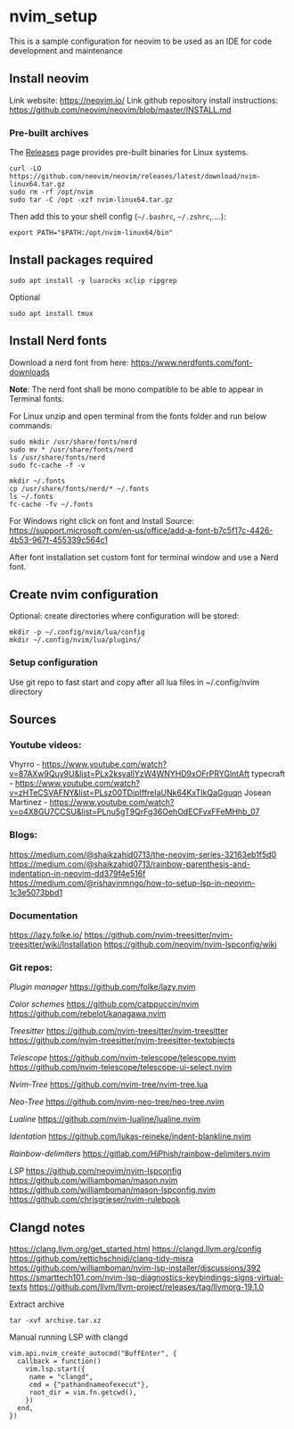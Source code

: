 # nvim_setup
This is a sample configuration for neovim to be used as an IDE for code development and maintenance

## Install neovim
Link website: https://neovim.io/
Link github repository install instructions: https://github.com/neovim/neovim/blob/master/INSTALL.md

### Pre-built archives
The [Releases](https://github.com/neovim/neovim/releases) page provides pre-built binaries for Linux systems.

```shell
curl -LO https://github.com/neovim/neovim/releases/latest/download/nvim-linux64.tar.gz
sudo rm -rf /opt/nvim
sudo tar -C /opt -xzf nvim-linux64.tar.gz
```

Then add this to your shell config (`~/.bashrc`, `~/.zshrc`, ...):

```
export PATH="$PATH:/opt/nvim-linux64/bin"
```

## Install packages required
```shell
sudo apt install -y luarocks xclip ripgrep
```
Optional
```shell
sudo apt install tmux
```
## Install Nerd fonts
Download a nerd font from here:
https://www.nerdfonts.com/font-downloads

**Note**: The nerd font shall be mono compatible to be able to appear in Terminal fonts.

For Linux unzip and open terminal from the fonts folder and run below commands:
```shell
sudo mkdir /usr/share/fonts/nerd
sudo mv * /usr/share/fonts/nerd
ls /usr/share/fonts/nerd
sudo fc-cache -f -v

mkdir ~/.fonts
cp /usr/share/fonts/nerd/* ~/.fonts
ls ~/.fonts
fc-cache -fv ~/.fonts
```

For Windows right click on font and Install
Source: https://support.microsoft.com/en-us/office/add-a-font-b7c5f17c-4426-4b53-967f-455339c564c1

After font installation set custom font for terminal window and use a Nerd font.
## Create nvim configuration
Optional: create directories where configuration will be stored:
```shell
mkdir -p ~/.config/nvim/lua/config
mkdir ~/.config/nvim/lua/plugins/
```
### Setup configuration
Use git repo to fast start and copy after all lua files in ~/.config/nvim directory

## Sources
### Youtube videos:
Vhyrro - https://www.youtube.com/watch?v=87AXw9Quy9U&list=PLx2ksyallYzW4WNYHD9xOFrPRYGlntAft
typecraft - https://www.youtube.com/watch?v=zHTeCSVAFNY&list=PLsz00TDipIffreIaUNk64KxTIkQaGguqn
Josean Martinez - https://www.youtube.com/watch?v=o4X8GU7CCSU&list=PLnu5gT9QrFg36OehOdECFvxFFeMHhb_07

### Blogs:
https://medium.com/@shaikzahid0713/the-neovim-series-32163eb1f5d0
https://medium.com/@shaikzahid0713/rainbow-parenthesis-and-indentation-in-neovim-dd379f4e516f
https://medium.com/@rishavinmngo/how-to-setup-lsp-in-neovim-1c3e5073bbd1

### Documentation
https://lazy.folke.io/
https://github.com/nvim-treesitter/nvim-treesitter/wiki/Installation
https://github.com/neovim/nvim-lspconfig/wiki
### Git repos:
*Plugin manager*
https://github.com/folke/lazy.nvim

*Color schemes*
https://github.com/catppuccin/nvim
https://github.com/rebelot/kanagawa.nvim

*Treesitter*
https://github.com/nvim-treesitter/nvim-treesitter
https://github.com/nvim-treesitter/nvim-treesitter-textobjects

*Telescope*
https://github.com/nvim-telescope/telescope.nvim
https://github.com/nvim-telescope/telescope-ui-select.nvim

*Nvim-Tree*
https://github.com/nvim-tree/nvim-tree.lua

*Neo-Tree*
https://github.com/nvim-neo-tree/neo-tree.nvim

*Lualine*
https://github.com/nvim-lualine/lualine.nvim

*Identation*
https://github.com/lukas-reineke/indent-blankline.nvim

*Rainbow-delimiters*
https://gitlab.com/HiPhish/rainbow-delimiters.nvim

*LSP*
https://github.com/neovim/nvim-lspconfig
https://github.com/williamboman/mason.nvim
https://github.com/williamboman/mason-lspconfig.nvim
https://github.com/chrisgrieser/nvim-rulebook

## Clangd notes
https://clang.llvm.org/get_started.html
https://clangd.llvm.org/config
https://github.com/rettichschnidi/clang-tidy-misra
https://github.com/williamboman/nvim-lsp-installer/discussions/392
https://smarttech101.com/nvim-lsp-diagnostics-keybindings-signs-virtual-texts
https://github.com/llvm/llvm-project/releases/tag/llvmorg-19.1.0

Extract archive
```shell
tar -xvf archive.tar.xz
```

Manual running LSP with clangd
```
vim.api.nvim_create_autocmd("BuffEnter", {
  callback = function()
    vim.lsp.start({
     name = "clangd",
     cmd = {"pathandnameofexecut"},
     root_dir = vim.fn.getcwd(),
    })
  end,
})
```

